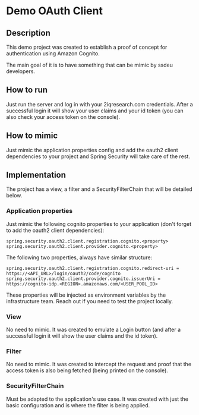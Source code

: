 # Demo OAuth Client

## Description

This demo project was created to establish a proof of concept for authentication using Amazon Cognito.

The main goal of it is to have something that can be mimic by ssdeu developers.

## How to run

Just run the server and log in with your 2iqresearch.com credentials. After a successful login it will show your user claims and your id token (you can also check your access token on the console).

## How to mimic

Just mimic the application.properties config and add the oauth2 client dependencies to your project and Spring Security will take care of the rest.

## Implementation

The project has a view, a filter and a SecurityFilterChain that will be detailed below.

### Application properties

Just mimic the following cognito properties to your application (don't forget to add the oauth2 client dependencies):

````
spring.security.oauth2.client.registration.cognito.<property>
spring.security.oauth2.client.provider.cognito.<property>
````

The following two properties, always have similar structure:

````
spring.security.oauth2.client.registration.cognito.redirect-uri = https://<API_URL>/login/oauth2/code/cognito
spring.security.oauth2.client.provider.cognito.issuerUri = https://cognito-idp.<REGION>.amazonaws.com/<USER_POOL_ID>
````

These properties will be injected as environment variables by the infrastructure team. Reach out if you need to test the project locally.

### View

No need to mimic. It was created to emulate a Login button (and after a successful login it will show the user claims and the id token).

### Filter

No need to mimic. It was created to intercept the request and proof that the access token is also being fetched (being printed on the console).

### SecurityFilterChain

Must be adapted to the application's use case. It was created with just the basic configuration and is where the filter is being applied.


